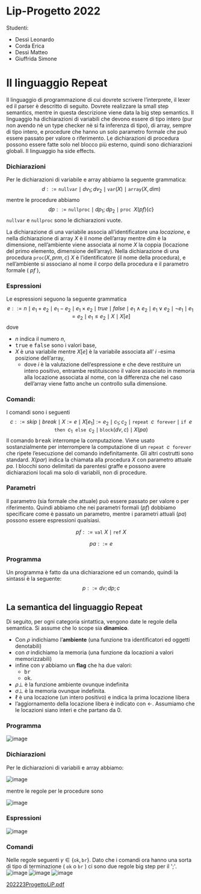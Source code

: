 # Lip-Progetto 2022

Studenti:
- Dessì Leonardo
- Corda Erica
- Dessì Matteo
- Giuffrida Simone

# Il linguaggio Repeat
Il linguaggio di programmazione di cui dovrete scrivere l’interprete, il lexer ed il parser è descritto di seguito.
Dovrete realizzare la small step semantics, mentre in questa descrizione viene data la big step semantics. Il
linguaggio ha dichiarazioni di variabili che devono essere di tipo intero (pur non avendo nè un type checker
nè si fa inferenza di tipo), di array, sempre di tipo intero, e procedure che hanno un solo parametro formale
che può essere passato per valore o riferimento. Le dichiarazioni di procedura possono essere fatte solo nel
blocco più esterno, quindi sono dichiarazioni globali. Il linguaggio ha side effects.

### Dichiarazioni
Per le dichiarazioni di variabile e array abbiamo la seguente grammatica:
$$d ::= \texttt{nullvar} \mid dv_1; dv_2 \mid \texttt{var}(X) \mid \texttt{array}(X, dim)$$
mentre le procedure abbiamo
$$dp ::= \texttt{nullproc} \mid dp_1; dp_2 \mid \texttt{proc } X(pf) \{c\}$$ 
$\texttt{nullvar}$ e $\texttt{nullproc}$ sono le dichiarazioni vuote.

La dichiarazione di una variabile associa all’identificatore una *locazione*, e nella dichiarazione di array $X$ è
il nome dell’array mentre $dim$ è la dimensione, nell’ambiente viene associata al nome $X$ la coppia (locazione
del primo elemento, dimensione dell’array). Nella dichiarazione di una procedura $\texttt{proc}(X, prm, c)$ $X$ è
l’identificatore (il nome della procedura), e nell’ambiente si associano al nome il corpo della procedura e il
parametro formale ( $pf$ ),


### Espressioni
Le espressioni seguono la seguente grammatica
$$e ::= n \mid e_1 + e_2 \mid e_1 − e_2 \mid e_1 \times e_2 \mid true \mid false \mid e_1 \wedge e_2 \mid e_1 \vee e_2 \mid \neg e_1 \mid e_1 = e_2 \mid e_1 \le e_2 \mid X \mid X[e]$$
dove 
- $n$ indica il numero $n$,
- <tt>true</tt> e <tt>false</tt> sono i valori base,
- $X$ è una variabile mentre $X[e]$ è la variabile associata all’ $i$ -esima posizione dell’array,
    - dove $i$ è la valutazione dell’espressione e che deve restituire un intero positivo, entrambe restituiscono il valore associato in memoria alla locazione associata al nome, con la differenza che nel caso dell’array viene fatto anche un controllo sulla dimensione.

### Comandi:
I comandi sono i seguenti
$$c ::= skip \mid break \mid X := e \mid X[e_1] := e_2 \mid c_1; c_2 \mid \texttt{repeat } c \texttt{ forever} \mid \texttt{if } e \texttt{ then } c_1 \texttt{ else } c_2 \mid \texttt{block}(dv, c) \mid X(pa)$$
Il comando <tt>break</tt> interrompe la computazione. Viene usato sostanzialmente per interrompere la computazione di un $\texttt{repeat } c \texttt{ forever}$ che ripete l’esecuzione del comando indefinitamente. Gli altri costrutti sono standard.
$X(par)$ indica la chiamata alla procedura $X$ con parametro attuale $pa$. I blocchi sono delimitati
da parentesi graffe e possono avere dichiarazioni locali ma solo di variabili, non di procedure.

### Parametri 
Il parametro (sia formale che attuale) può essere passato per valore o per riferimento. Quindi abbiamo che nei parametri formali $(pf)$ dobbiamo specificare come è passato un parametro, mentre i parametri attuali $(pa)$ possono essere espressioni qualsiasi.

$$
pf ::= \texttt{val}\ X \mid \texttt{ref}\ X
$$

$$
pa ::= e
$$

### Programma
Un programma è fatto da una dichiarazione ed un comando, quindi la sintassi è la seguente:
$$p ::= dv; dp; c$$

## La semantica del linguaggio **Repeat**
Di seguito, per ogni categoria sintattica, vengono date le regole della semantica. Si assume che lo scope sia **dinamico**. 
- Con $\rho$ indichiamo l’**ambiente** (una funzione tra identificatori ed oggetti denotabili)
- con $\sigma$ indichiamo la memoria (una funzione da locazioni a valori memorizzabili)
- infine con $\gamma$ abbiamo un **flag** che ha due valori: 
    - <tt>br</tt> 
    - <tt>ok</tt>. 
- $\rho\bot$ è la funzione ambiente ovunque indefinita
- $\sigma\bot$ è la memoria ovunque indefinita. 
- $\ell$ è una locazione (un intero positivo) e indica la prima locazione libera
- l’aggiornamento della locazione libera
è indicato con $\leftarrow$.
Assumiamo che le locazioni siano interi e che partano da 0.
### Programma
![image](https://user-images.githubusercontent.com/81624394/209585923-5b1d0a5b-f593-497d-829a-37e1a489d6d3.png)

### Dichiarazioni
Per le dichiarazioni di variabili e array abbiamo:

![image](https://user-images.githubusercontent.com/81624394/209585944-8058736f-3e5e-4e6d-a1c8-da14ab749e84.png)

mentre le regole per le procedure sono

![image](https://user-images.githubusercontent.com/81624394/209585970-e14614e2-3574-45bc-8149-2ddf12020912.png)

### Espressioni
![image](https://user-images.githubusercontent.com/81624394/209585993-0503e01e-648b-4d5e-b09d-3af87e24e6f5.png)


### Comandi
Nelle regole seguenti $\gamma \in \{\texttt{ok}, \texttt{br}\}$. Dato che i comandi ora hanno una sorta di tipo di terminazione ( $\texttt{ok}$ o $\texttt{br}$ ) ci sono due regole big step per il ';'.
![image](https://user-images.githubusercontent.com/81624394/209586013-82403158-74d2-40a0-9795-ce0a5089df58.png)
![image](https://user-images.githubusercontent.com/81624394/209586032-e313c2f0-9ab3-45e2-89f8-402b46060f7d.png)
![image](https://user-images.githubusercontent.com/81624394/209586043-78295f9a-162c-4d7b-b018-6d79af7c94ee.png)

[202223ProgettoLiP.pdf](https://github.com/CyberGiant7/Progetto-LIP/files/10304900/202223ProgettoLiP.pdf)

